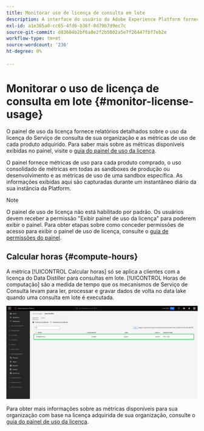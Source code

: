 ```yaml
---
title: Monitorar uso de licença de consulta em lote
description: A interface do usuário do Adobe Experience Platform fornece um painel por meio do qual você pode visualizar informações importantes sobre o uso da licença do Data Distiller da sua organização.
exl-id: a1e365a0-cc65-4fd6-b36f-8d79b7d9ec7c
source-git-commit: d83604b2bf6a8e2f2b5802a5e7f26447fbf7eb2e
workflow-type: tm+mt
source-wordcount: '236'
ht-degree: 0%

---
```


# Monitorar o uso de licença de consulta em lote {#monitor-license-usage}

O painel de uso da licença fornece relatórios detalhados sobre o uso da licença do Serviço de consulta de sua organização e as métricas de uso de cada produto adquirido. Para saber mais sobre as métricas disponíveis exibidas no painel, visite o [guia do painel de uso da licença](../../dashboards/guides/license-usage.md#available-metrics).

O painel fornece métricas de uso para cada produto comprado, o uso consolidado de métricas em todas as sandboxes de produção ou desenvolvimento e as métricas de uso de uma sandbox específica. As informações exibidas aqui são capturadas durante um instantâneo diário da sua instância da Platform.

>[!NOTE]
>
>O painel de uso de licença não está habilitado por padrão. Os usuários devem receber a permissão &quot;Exibir painel de uso da licença&quot; para poderem exibir o painel. Para obter etapas sobre como conceder permissões de acesso para exibir o painel de uso de licença, consulte o [guia de permissões do painel](../../dashboards/permissions.md).

## Calcular horas {#compute-hours}

A métrica [!UICONTROL Calcular horas] só se aplica a clientes com a licença do Data Distiller para consultas em lote. [!UICONTROL Horas de computação] são a medida de tempo que os mecanismos de Serviço de Consulta levam para ler, processar e gravar dados de volta no data lake quando uma consulta em lote é executada.

![O painel de uso de licença com a métrica de horas de computação realçada.](../images/data-distiller/compute-hours.png)

Para obter mais informações sobre as métricas disponíveis para sua organização com base na licença adquirida de sua organização, consulte o [guia do painel de uso da licença](../../dashboards/guides/license-usage.md).

